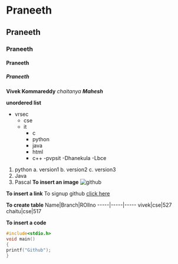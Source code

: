 # Praneeth
## Praneeth
### Praneeth
#### Praneeth
##### Praneeth

**Vivek Kommareddy**
*chaitanya*
***Mahesh***

**unordered list**
- vrsec
  * cse
  * it
    - c
    - python
    - java
    - html
    - c++
-pvpsit
-Dhanekula
-Lbce
1. python
  a. version1
  b. version2
  c. version3
2. Java
3. Pascal
**To insert an image**
![github](https://techcrunch.com/wp-content/uploads/2010/07/github-logo.png?w=512)


**To insert a link**
To signup github [click here](https://github.com/)


**To create table**
Name|Branch|ROllno
-----|-----|-----
vivek|cse|527
chaitu|cse|517


**To insert a code**
```c
#include<stdio.h>
void main()
{
printf("Github");
}


